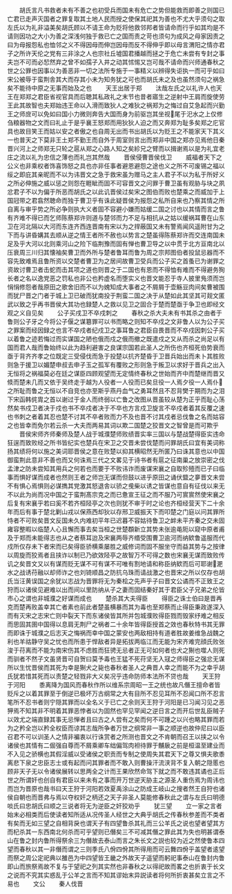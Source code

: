 <!-- { "loadSidebar": true } -->
　　胡氏言凡书救者未有不善之也初受兵而国未有危亡之势但能救而即善之则国已亡君已走声灭国者之罪复取其土地人民而授之使保其祀其为善也不尤大乎须句之取左氏以为礼非溢美矣胡氏顾以不请王命为贬将他救邻邦者皆请命而行乎如其均是不请则因功之大小为善之深浅何独于救已亡之国而责之苛也须句为成风之母家因责之曰为母报怨私也恤邻之义不得因母而伸岂因母而反不得伸乎即以母言渭阳之情亦君子之所许天伦之党有三非涂之人也宗社丘墟国君播越而拯之于危亡未尝有专封之事夫岂不可而必恝然弃之曾不如孺子入井之动其怵惕又岂可哉不请命而兴师通春秋之世之公罪也因事以为善恶非一切之法所专施于一事精义以辨得失讵执一而可乎如曰宋公被辱于蛮荆舎其大而存其小未为知务犹之可也而胡氏未之及也虽然须句之祸急矣不能待中原之无事而始及之也
　　天王出居于郑
　　汰哉左氏之以礼许人也天王在郑郑之君臣省视官具而后聴其私政礼之末节也昔者寤生之逆射中王肩而旋使劳王此其故智也夫郑始违王命以入滑而致狄人之难狄之祸郑为之悔过自艾急起而兴勤王之师庻可以免如曰国小力微则奔告大国而身为前驱岂其坐视尾于汜水之上仅修刍粮器物之文而曰礼止于是乎襄王怒郑而用狄狄人迫之而又奔郑为耻多矣郑之庀官具也故目笑王而姑以安之者傲之也自周无出而书出胡氏以为贬王之不能家天下其义一也普天之下莫非王土郑不勤王而自外于周室则言出而郑非中国之郑亦见焉他日秦晋兴河上之师郑无只轮之扈从郑之心路人知之矣紾兄之臂而以揖谢焉以是为礼宜老庄之流以礼为忠信之薄也而礼岂其然哉
　　晋侯侵曹晋侯伐卫
　　威福者天下之公义也非乘权者饰喜饰怒之具也亦非任事者避恩避怨之途也义之所不可废锡之福以绥之即庇其亲昵而不以为讳晋文之急于救宋虽为赠马之主人君子不以为私于所好义之所必伸施之威以惩之则怨在睚眦而固不可容晋文之问罪于曹卫虽有观胁与块之夙忿君子不以为偏于所恶而胡氏之以此讥晋侯过矣宋之图伯而败也楚乘之而威加于上国冠带之君翕然聴命而独于曹卫乎有诛此疑晋侯为报怨之私所自来也乃察其情之所自离与审乎势之所必争则执大义者固不容避小嫌而姑缓二国之讨也以其情而言之鲁有齐难不得已而乞师陈蔡郑许则道与楚邻而力不足与相抗从之姑以缓祸耳曹在山东卫在河北隔以大河而东连齐西连晋南有宋以为之捍蔽国又未有警焉闻风遥附甘为之下而与讲昏媾其去顺从逆之情王者所不赦也以势言之楚虽得陈蔡郑许而交连南国未足及乎大河以北则乘河山之险下临荆豫而固有惮也曹卫导之以中贯于北方亘南北以压衰周三川归其懐袖矣曹卫而外所与楚者鲁耳而鲁为周之宗邦图伯者投鼠忌器而不容先致难焉且鲁所资以交楚者曹卫为之居间故曹卫受兵而公子买之首蚤已为谢罪之资故讨曹卫者击蛇而击其项之道也则晋之于二国也有恩而不得恤有难而不得避务狥长者之名以逸党恶之罚私也非公也矜虚名而堕实义也晋文能忍于寺人披里鳬须而岂悁悁修怨者哉原田之歌舍旧而不以为媿知成大事者之不屑屑于壶觞豆肉间矣曹被围而犹尸晋之门者于城上卫已破而犹南投于荆蛮二国之决于从楚如此其坚其可觌文匿武以致之乎再书晋侯大其功也録楚人之救以见卫之固合于楚而楚亟于争卫也即经文观之义自见矣
　　公子买戌卫不卒戍刺之
　　春秋之杀大夫未有书其杀之由者于鲁则公子牙之今将公子偃之谋簒罪可以书而略之则知不卒戍之文非鲁人以为公子买之罪案而经因録之也言不卒戍者纪戍卫之事耳鲁之君臣自畏晋而不卒戍因刺公子买以着鲁之迹若悔过而实谋国之陋也俄而戍之俄而撤之既遣戍之又从而杀之尚足以有国而君人哉而鲁始终以此为趋利避害之良谋宗国若此圣人之所伤也齐桓死伯势衰而亟于背齐齐孝之位既定三受侵伐而急于投楚以抗齐楚昏于卫晋兵始出而未卜其胜败则急于援卫以媚楚申叔去申子玉之孤军有覆败之形则急于叛卫以求好于晋兵之出入无恒将之祸福莫必在廷之谋臣四顾观望而无定情终春秋之世始而齐中而楚继而晋又倐而楚未几而又依于吴终走于越为人役者一人役而已矣旦役一人焉夕役一人焉仆之所耻而鲁之无恒以不自竞也亦至斯乎燕丹血气之勇耳然且不忍背樊于期而为之泪下宋函韩侂胄之首以谢过于金人而终弱以亡鲁之改图从晋虽较从楚为正乎而耻心荡然矣书戍卫者决于戍也书不卒戍者决于不卒也方言戍卫旋言不卒戍者着其反覆之速也书刺之者着其忍也楚不讨其不卒者败而力不及也晋不讨其戍者忌伐鲁之名而姑容之也皆幸而免尔若云杀一大夫而两易其词以欺二国楚之狡晋文之智曾是而可欺乎
　　晋侯宋师齐师秦师及楚人战于城濮楚师败绩晋实率三国以与楚战楚得臣实违命狂逞而致败经之所书皆纪实也楚兵在宋卫之交晋未尝伐楚而问罪胡氏曰宜有美词称扬其绩将何以施之美词耶晋侯之意在败楚以抑其横昭然无所匿乃曰诛其意也以中国御蛮荆此意非不善也而又何诛焉三代之文畧见于诗书者有扈之征南巢之放崇密之伐孟津之防未尝知其用兵之何若也而要于不败讳诈而废谋宋襄之自取殄殪而已子曰临事而惧好谋而成者也然则王者之师岂无谋而但鼓以进乎原田之诵伏盬之夣晋文未尝不有惧心焉惧则必谋擕其党激其怒退舎以骄之曵柴以诱之皆谋也意自有征伐以来无不以此为尚而况中国之于蛮荆髙宗克之而已惫宣王征之而不服乃可賔賔然使宋襄之后复有宋襄乎若曰奚不若齐桓陉亭之次也则犹不审于时之论也齐桓经营天下二十余年而后有事于楚北剿山戎以保燕西却狄以存邢卫威振天下而叩楚之门庭以问其罪所恃者不可败矣晋文反国未久内难初平年已迟暮不容姑待鲁卫之衅未平齐秦之交未固雍容整暇以临楚人心且懈而事去矣当桓之世楚頵新立其势未张逾黾阨以窥中原者甫及于郑而未能得志也从之者蔡耳迨及宋襄两辱齐缗受围曹卫逾河而纳欵鲁遥服而代戍所仅存未下者宋而已矣得臣骄横乘屡胜之威修词而固不服坐守而益其势与之按律以周旋而狡焉者且挟诈以制已乃欲效陉亭之故智万不可得之数也宋襄无谋而致败传讥之矣晋文又以有谋而贬无谋不可有谋不可唯有割地请和称臣纳欵而后可耶谢淝水之战诱苻融以却师诈之也刘锜顺昌之防抗乌珠而请战激之也晋宋之所以仅存也胡氏当汪黄误国之余犹以志战为晋罪将无为秦桧之先声乎子曰晋文公谲而不正致王之狩而以诸侯见避难以出而间以里防纳从子之妻而固结秦好其于君臣父子兄弟之伦皆市心之谓也非城濮之好谋而成也
　　楚杀其大夫得臣
　　得臣之诛士伯曰是晋再克而楚再败盖幸其亡者素也前此者楚虽横暴而其为毒也至郑蔡而止得臣秉政遂深入而有灭宋之志宋亡则中裂天下而东诸侯皆其所并包城濮败得臣戮而毁家纾难之相反而思固其圉中国得以息肩无荆尸之祸者二十余年皆得臣授首之效也春秋特书其无罪而即诛于城濮之后志天之悔祸而幸中国之蒙安也两敌相持有道者胜故姜维急战魏之利也羊祜静守吴之忧也而所患于悍敌者异是拓拔两临江而无能为宋齐难完顔氏败张浚于苻离而不能为南宋伤其不虑胜而狂骋无忌者正无可如何者也犬之猘也噬人则死而驯者不然子文虽贤晋可自贺曰莫予毒也王猛不死苻坚无入冦之师得臣之强忿无谋所以生忧晋侯而其死为幸是猘犬之毙也春秋者圣人之典晋人幸之而能不为之幸乎胡氏犹若惜其死而以责楚之轻戮非大义矣况乎违命防师本法所不贷也哉
　　天王狩于河阳
　　黍离降为国风而春秋作所以维系宗周昭一王之统也故凡僭王擅命者皆贬斥之以着其罪至于倒逆已极坏万古纲常之大有目所不忍见耳所不忍闻口所不忍言笔所不忍书者则宁隠其罪而以全名义于已亡之余则天王狩于河阳是已习闻习见之恶狎焉不知其非不明着其罪恶悖者以为固然也罕见罕闻之逆日言之而开后世乱臣贼子以效尤之端直録其事无忌惮者且曰古之人尝有之矣而何不可踵之以兴也略其罪而若为之矜全岂以矜全权臣而谅其志哉所争者万世之纲常非一事之顺逆也故仲尼曰以臣召君不可以训圣人之情非褊衷以行诛赏者之所测也晋文之不肯朝而召王以挟之以令诸侯也其情有二倔强自尊而不屑乘卿车绌偏驾肉袒待罪于黼扆之前是桓温至建业而不入见之骄横也其假淫威以受诸侯之职贡而专制之使周失其君天下之尊又惧夫歌黍离悲下泉之忠臣志士或有起而问其罪者而不敢入则曹操汗流浃背不复入朝之隠慝也顾非天子无以令诸侯展转以思两全之计而王果欣然命驾下就之而不敢违其谲也正后世之所谓奸也创自有君臣以来未有之事而开万世逆天胁主之源圣人重伤焉为周讳也而岂为晋原也哉书曰天王狩于河阳若效夏禹涂山之防成王岐山之搜者然王自狩也诸侯自朝也而晋弗与焉以夺权奸之柄还之天子非圣人莫能修春秋此之谓与左氏曰明德啖氏曰忠胡氏曰顺之三说者将无为逆臣之奸狡劝乎
　　犹三望
　　立一家之言者始末必相类而后使读者知所适从况传圣人经世之大典乎胡氏之传春秋参差而不类者有矣而无如三望之自相背戾也谓天子有四望鲁杀其礼而三公羊氏之说也望者望其方而杞杀其一东西南北何杀而可乎望则已僭矣三不可减其僭之罪此其为失也明甚谓泰山在鲁之封内鲁所得祭余三为僭故去泰山而言之朱长文之説也较为近之然使鲁本四望而春秋以其一非僭而谓之三则季氏八佾四佾其所得用而可云舞四佾乎盖望者逺望而祭之周公定祀典以雒邑为中四望皆王畿之外故天子遥望而躬祀事泰山在鲁封内鲁即山而旅祭焉故不复与于望祀之列其实然也非春秋之以得祀故而畧之也折衷于长文之说而不究其实惑乱于公羊之言而不知其谬始末异説读者将何所折衷甚矣立言之不易也
　　文公
　　秦人伐晋
